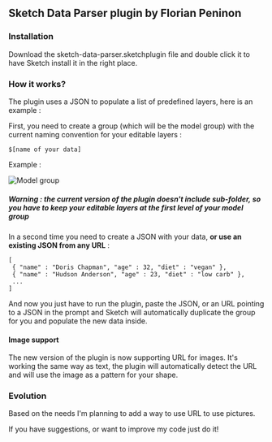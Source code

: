 Sketch Data Parser plugin by Florian Peninon
------

### Installation

Download the sketch-data-parser.sketchplugin file and double click it to have Sketch install it in the right place.

### How it works?

The plugin uses a JSON to populate a list of predefined layers, here is an example :

First, you need to create a group (which will be the model group) with the current naming convention for your editable layers : 

```
$[name of your data]
```

Example : 

![Model group](https://dl.dropboxusercontent.com/u/4822469/groupe-example.png)

##### Warning : the current version of the plugin doesn't include sub-folder, so you have to keep your editable layers at the first level of your model group

In a second time you need to create a JSON with your data, **or use an existing JSON from any URL** :

```
[
 { "name" : "Doris Chapman", "age" : 32, "diet" : "vegan" },
 { "name" : "Hudson Anderson", "age" : 23, "diet" : "low carb" },
 ...
]
```

And now you just have to run the plugin, paste the JSON, or an URL pointing to a JSON in the prompt and Sketch will automatically duplicate the group for you and populate the new data inside.

#### Image support

The new version of the plugin is now supporting URL for images. It's working the same way as text, the plugin will automatically detect the URL and will use the image as a pattern for your shape.

### Evolution
Based on the needs I'm planning to add a way to use URL to use pictures.

If you have suggestions, or want to improve my code just do it!

